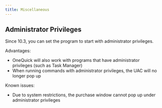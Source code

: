 ```yaml
---
title: Miscellaneous
---
```


## Administrator Privileges

Since 10.3, you can set the program to start with administrator privileges.

Advantages:

- OneQuick will also work with programs that have administrator privileges (such as Task Manager)
- When running commands with administrator privileges, the UAC will no longer pop up

Known issues:
- Due to system restrictions, the purchase window cannot pop up under administrator privileges
